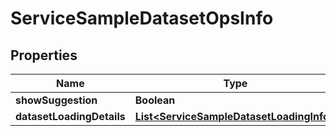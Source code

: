 

# ServiceSampleDatasetOpsInfo


## Properties

Name | Type | Description | Notes
------------ | ------------- | ------------- | -------------
**showSuggestion** | **Boolean** |  |  [optional]
**datasetLoadingDetails** | [**List&lt;ServiceSampleDatasetLoadingInfo&gt;**](ServiceSampleDatasetLoadingInfo.md) |  |  [optional]



